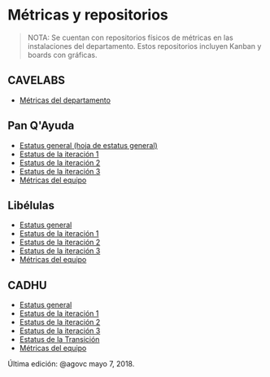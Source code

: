 # Métricas y repositorios

> NOTA: Se cuentan con repositorios físicos de métricas en las instalaciones del departamento. Estos repositorios incluyen Kanban y boards con gráficas.

## CAVELABS
- [Métricas del departamento](https://docs.google.com/document/d/1CP0vq4z5_DImesYY1p9McqCUG4HOcgRHAYi4uu8YZb0/edit?usp=sharing)

## Pan Q'Ayuda
- [Estatus general (hoja de estatus general)](https://docs.google.com/spreadsheets/d/1Jx-xn6jv0tpRKo78oIzmPYzUY73WG_RiHB09gqjYvto/edit?usp=sharing)
- [Estatus de la iteración 1](https://docs.google.com/spreadsheets/d/1NQwwhKC1wQLP9eeILetyRRRAShiS4alW6R220l1TNX4/edit?usp=sharing)
- [Estatus de la iteración 2](https://docs.google.com/spreadsheets/d/11qrDQG4ZDiGRbrfrPE3Qex0Yht2c7dgeoqzJ0eOrRT8/edit?usp=sharing)
- [Estatus de la iteración 3](https://docs.google.com/spreadsheets/d/1Jx-xn6jv0tpRKo78oIzmPYzUY73WG_RiHB09gqjYvto/edit?usp=sharing)
- [Métricas del equipo](https://docs.google.com/document/d/1hrk-Ozjf4m_Q316c2hImrfvUFOFSSvrhx9P_vmzJTv4/edit?usp=sharing)

## Libélulas
- [Estatus general](https://drive.google.com/open?id=12csrW0TXHzyct444HJx5a1TktiZ2k4J5M9ZK93M35ds)
- [Estatus de la iteración 1](https://docs.google.com/spreadsheets/d/1cq85GxUR_6Kdl3-aUuQ0JdM7rZDlexoZ3Q49vf_-DVo/edit?usp=drivesdk)
- [Estatus de la iteración 2](https://docs.google.com/spreadsheets/u/1/d/1yKRF1-2ZvgOv7J7lH26KyEQ1dxmtQoauc_gidgge7kg/edit?usp=drivesdk)
- [Estatus de la iteración 3](https://docs.google.com/spreadsheets/d/18ygRVnVzYDOj-eribAQ1cHe1-eDvA0RqkpM8KQHk1nc/edit#gid=513754876)
- [Métricas del equipo](https://docs.google.com/document/d/15FL5-Onc2ue-ATft6namNC0rx6FrErrzAoYSuEOvLvI/edit?usp=sharing)

## CADHU
- [Estatus general](https://docs.google.com/spreadsheets/d/154k3kPaD-NvHJSYC30I6yc2aDNJTzQXzWL8IUHdGHwM/edit)
- [Estatus de la iteración 1](https://docs.google.com/spreadsheets/d/1f0BGn505XRNUiGzscuJ3Esy8Qwo6LILVE88FCh6EBjc/edit?usp=sharing)
- [Estatus de la iteración 2](https://docs.google.com/spreadsheets/d/188aCw6_MmOQE0a07Z95qGh2OF4kFhjQWEkK2BE5Krvo/edit?usp=sharing)
- [Estatus de la iteración 3](https://docs.google.com/spreadsheets/d/1HOu2gOFEposBDiOzPR4gn7nbcjro7fCdo37wtiKUuJI/edit)
- [Estatus de la Transición](https://docs.google.com/spreadsheets/d/1tlLRjMDW6O1nGM8A04gJUfUCgnnmRbWYDfiglmK3vZQ/edit#gid=1638927579)
- [Métricas del equipo](https://docs.google.com/document/d/1D8ps_p3XnuJsKKybMp0XbGi_UExrHuMNggM8yvcfS4Y/edit?usp=sharing)

Última edición: @agovc mayo 7, 2018.

